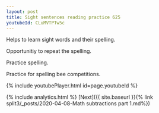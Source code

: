 ```yaml
---
layout: post
title: Sight sentences reading practice 625
youtubeId: CLuMVTPTw5c
---
```

 
 
Helps to learn sight words and their spelling.

Opportunitiy to repeat the spelling. 

Practice spelling. 
 
Practice for spelling bee competitions. 
 
{% include youtubePlayer.html id=page.youtubeId %}
 
 

{% include analytics.html %} 
[Next]({{ site.baseurl }}{% link  split3/_posts/2020-04-08-Math subtractions part 1.md%})
 

